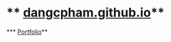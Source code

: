 ** [dangcpham.github.io](dangcpham.github.io)**
===================

*** [Portfolio](dangcpham.github.io)**